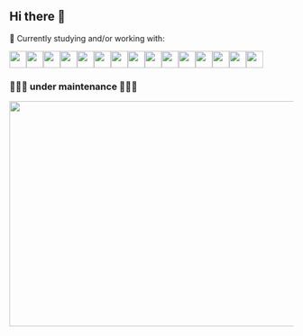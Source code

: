 ## Hi there 👋

📝 Currently studying and/or working with:

<img src="https://cdn.jsdelivr.net/gh/devicons/devicon@latest/icons/angular/angular-original.svg" style="width:30px;"/><img src="https://cdn.jsdelivr.net/gh/devicons/devicon@latest/icons/typescript/typescript-original.svg" style="width:30px;"/><img src="https://cdn.jsdelivr.net/gh/devicons/devicon@latest/icons/azure/azure-original.svg" style="width:30px;"/><img src="https://cdn.jsdelivr.net/gh/devicons/devicon@latest/icons/cassandra/cassandra-original-wordmark.svg" style="width:30px;"/><img src="https://cdn.jsdelivr.net/gh/devicons/devicon@latest/icons/cosmosdb/cosmosdb-original-wordmark.svg" style="width:30px;"/><img src="https://cdn.jsdelivr.net/gh/devicons/devicon@latest/icons/csharp/csharp-original.svg" style="width:30px;"/><img src="https://cdn.jsdelivr.net/gh/devicons/devicon@latest/icons/java/java-original.svg" style="width:30px;"/><img src="https://cdn.jsdelivr.net/gh/devicons/devicon@latest/icons/maven/maven-original.svg" style="width:30px;"/><img src="https://cdn.jsdelivr.net/gh/devicons/devicon@latest/icons/karma/karma-original.svg" style="width:30px;"/><img src="https://cdn.jsdelivr.net/gh/devicons/devicon@latest/icons/tomcat/tomcat-original.svg" style="width:30px;"/><img src="https://cdn.jsdelivr.net/gh/devicons/devicon@latest/icons/sqldeveloper/sqldeveloper-original.svg" style="width:30px;"/><img src="https://cdn.jsdelivr.net/gh/devicons/devicon@latest/icons/putty/putty-original.svg" style="width:30px;"/><img src="https://cdn.jsdelivr.net/gh/devicons/devicon@latest/icons/linux/linux-original.svg" style="width:30px;"/><img src="https://cdn.jsdelivr.net/gh/devicons/devicon@latest/icons/docker/docker-original.svg" style="width:30px;"/><img src="https://cdn.jsdelivr.net/gh/devicons/devicon@latest/icons/git/git-original.svg" style="width:30px;"/>



### 🚧🚧🚧 under maintenance 🚧🚧🚧

<img src="https://i.pinimg.com/originals/52/c4/d5/52c4d55c27725df1b0a35178ad7cbc08.gif" width="600" height="400" />
          
          
